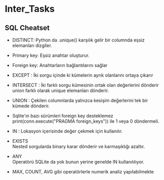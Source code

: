 # Inter_Tasks

## SQL Cheatset 

* DISTINCT:
     Python da .unique() karşılık gelir bir columnda eşsiz elemanları dizgiler.

* Primary key: 
     Eşsiz anahtar oluşturur.

* Foreign key: 
     Anahtarların bağlantılarını sağlar 

* EXCEPT : 
     İki sorgu içinde ki kümelerin ayrık olanlarını ortaya çıkarır

* INTERSECT : 
     İki farklı sorgu kümesinin ortak olan değerlerini dönderir union farklı olarak unique elemanları dönderir.

* UNION : 
    Çekilen columnlarda yalnızca kesişim değerlerini tek bir kümede dönderir.

* Sqlite'ın bazı sürümleri foreign key desteklemez print(conn.execute("PRAGMA foreign_keys")) 
ile 1 veya 0 döndermeli.

* IN : 
    Lokasyon içerisinde değer çekmek için kullanılır.

* EXISTS  
    Nested sorgularda binary karar dönderir ve karmaşıklığı azaltır.

* ANY  
    Operatörü SQLite da yok bunun yerine genelde IN kullanılılıyor.

* MAX, COUNT, AVG gibi operatörlerle numerik analiz yapılabilmekte

 

